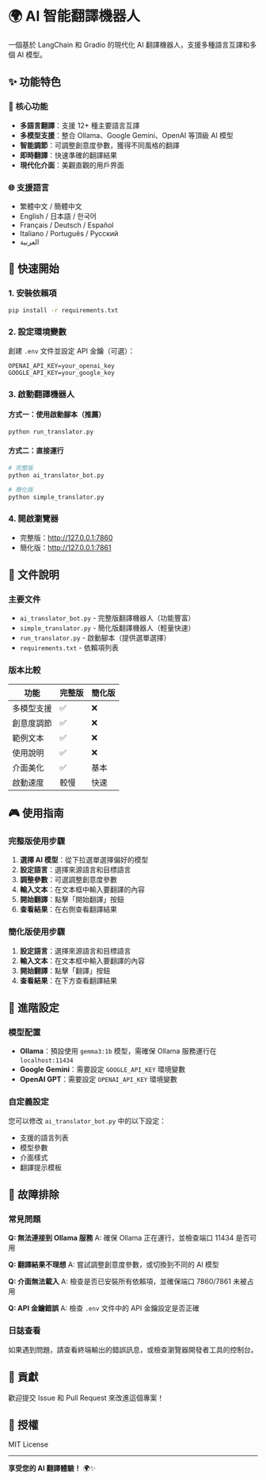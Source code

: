 # 🌍 AI 智能翻譯機器人

一個基於 LangChain 和 Gradio 的現代化 AI 翻譯機器人，支援多種語言互譯和多個 AI 模型。

## ✨ 功能特色

### 🎯 核心功能
- **多語言翻譯**：支援 12+ 種主要語言互譯
- **多模型支援**：整合 Ollama、Google Gemini、OpenAI 等頂級 AI 模型
- **智能調節**：可調整創意度參數，獲得不同風格的翻譯
- **即時翻譯**：快速準確的翻譯結果
- **現代化介面**：美觀直觀的用戶界面

### 🌐 支援語言
- 繁體中文 / 簡體中文
- English / 日本語 / 한국어
- Français / Deutsch / Español
- Italiano / Português / Русский
- العربية

## 🚀 快速開始

### 1. 安裝依賴項
```bash
pip install -r requirements.txt
```

### 2. 設定環境變數
創建 `.env` 文件並設定 API 金鑰（可選）：
```env
OPENAI_API_KEY=your_openai_key
GOOGLE_API_KEY=your_google_key
```

### 3. 啟動翻譯機器人

#### 方式一：使用啟動腳本（推薦）
```bash
python run_translator.py
```

#### 方式二：直接運行
```bash
# 完整版
python ai_translator_bot.py

# 簡化版
python simple_translator.py
```

### 4. 開啟瀏覽器
- 完整版：http://127.0.0.1:7860
- 簡化版：http://127.0.0.1:7861

## 📁 文件說明

### 主要文件
- `ai_translator_bot.py` - 完整版翻譯機器人（功能豐富）
- `simple_translator.py` - 簡化版翻譯機器人（輕量快速）
- `run_translator.py` - 啟動腳本（提供選單選擇）
- `requirements.txt` - 依賴項列表

### 版本比較

| 功能 | 完整版 | 簡化版 |
|------|--------|--------|
| 多模型支援 | ✅ | ❌ |
| 創意度調節 | ✅ | ❌ |
| 範例文本 | ✅ | ❌ |
| 使用說明 | ✅ | ❌ |
| 介面美化 | ✅ | 基本 |
| 啟動速度 | 較慢 | 快速 |

## 🎮 使用指南

### 完整版使用步驟
1. **選擇 AI 模型**：從下拉選單選擇偏好的模型
2. **設定語言**：選擇來源語言和目標語言
3. **調整參數**：可選調整創意度參數
4. **輸入文本**：在文本框中輸入要翻譯的內容
5. **開始翻譯**：點擊「開始翻譯」按鈕
6. **查看結果**：在右側查看翻譯結果

### 簡化版使用步驟
1. **設定語言**：選擇來源語言和目標語言
2. **輸入文本**：在文本框中輸入要翻譯的內容
3. **開始翻譯**：點擊「翻譯」按鈕
4. **查看結果**：在下方查看翻譯結果

## 🔧 進階設定

### 模型配置
- **Ollama**：預設使用 `gemma3:1b` 模型，需確保 Ollama 服務運行在 `localhost:11434`
- **Google Gemini**：需要設定 `GOOGLE_API_KEY` 環境變數
- **OpenAI GPT**：需要設定 `OPENAI_API_KEY` 環境變數

### 自定義設定
您可以修改 `ai_translator_bot.py` 中的以下設定：
- 支援的語言列表
- 模型參數
- 介面樣式
- 翻譯提示模板

## 🐛 故障排除

### 常見問題

**Q: 無法連接到 Ollama 服務**
A: 確保 Ollama 正在運行，並檢查端口 11434 是否可用

**Q: 翻譯結果不理想**
A: 嘗試調整創意度參數，或切換到不同的 AI 模型

**Q: 介面無法載入**
A: 檢查是否已安裝所有依賴項，並確保端口 7860/7861 未被占用

**Q: API 金鑰錯誤**
A: 檢查 `.env` 文件中的 API 金鑰設定是否正確

### 日誌查看
如果遇到問題，請查看終端輸出的錯誤訊息，或檢查瀏覽器開發者工具的控制台。

## 🤝 貢獻

歡迎提交 Issue 和 Pull Request 來改進這個專案！

## 📄 授權

MIT License

---

**享受您的 AI 翻譯體驗！** 🌍✨
